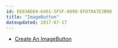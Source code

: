 ```yaml
---
id: E603A669-6461-5F5F-8098-EFD70A7E3B98
title: "ImageButton"
dateupdated: 2017-07-17
---
```


-   [Create An ImageButton](/Recipes/android/controls/imagebutton/create_an_imagebutton)
